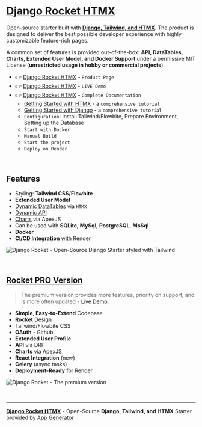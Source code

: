 # [Django Rocket HTMX](https://app-generator.dev/product/rocket-htmx/django/)

Open-source starter built with **[Django, Tailwind, and HTMX](https://app-generator.dev/product/rocket-htmx/django/)**. The product is designed to deliver the best possible developer experience with highly customizable feature-rich pages. 

A common set of features is provided out-of-the-box: **API, DataTables, Charts, Extended User Model, and Docker Support** under a permissive MIT License (**unrestricted usage in hobby or commercial projects**).

- 👉 [Django Rocket HTMX](https://app-generator.dev/product/rocket-htmx/django/) - `Product Page`
- 👉 [Django Rocket HTMX](https://rocket-django-htmx.onrender.com) - `LIVE Demo` 
- 👉 [Django Rocket HTMX](https://app-generator.dev/docs/products/django/rocket-htmx/index.html) - `Complete Documentation`
  - [Getting Started with HTMX](https://app-generator.dev/docs/technologies/htmx/index.html) - a `comprehensive tutorial` 
  - [Getting Started with Django](https://app-generator.dev/docs/technologies/django/index.html) - a `comprehensive tutorial`
  - `Configuration`: Install Tailwind/Flowbite, Prepare Environment, Setting up the Database 
  - `Start with Docker`
  - `Manual Build`
  - `Start the project`
  - `Deploy on Render`

<br />

## Features

- Styling: **Tailwind CSS/Flowbite**
- **Extended User Model**
- [Dynamic DataTables](https://rocket-django-htmx.onrender.com/dynamic-dt/product/) via `HTMX`
- [Dynamic API](https://rocket-django-htmx.onrender.com/api/product/)
- [Charts](https://rocket-django.onrender.com/charts/) via ApexJS
- Can be used with **SQLite**, **MySql**, **PostgreSQL**, **MsSql**
- **Docker**
- **CI/CD Integration** with Render 

![Django Rocket - Open-Source Django Starter styled with Tailwind](https://github.com/user-attachments/assets/d7527d5e-046c-4679-8f72-525290a5edd5)

<br />

## [Rocket PRO Version](https://app-generator.dev/product/rocket-pro/django/)

> The premium version provides more features, priority on support, and is more often updated - [Live Demo](https://rocket-django-pro.onrender.com/).

- **Simple, Easy-to-Extend** Codebase
- **Rocket** Design
- Tailwind/Flowbite CSS
- **OAuth** - Github
- **Extended User Profile**
- **API** via DRF 
- **Charts** via ApexJS 
- **React Integration** (new) 
- **Celery** (async tasks)
- **Deployment-Ready** for Render 

![Django Rocket - The premium version](https://github.com/user-attachments/assets/d60069f3-be43-460f-ba03-0da92276f87c)

<br />

---
**[Django Rocket HTMX](https://app-generator.dev/product/rocket-htmx/django/)** - Open-Source **Django, Tailwind, and HTMX** Starter provided by [App Generator](https://app-generator.dev)
